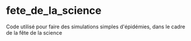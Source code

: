 # fete_de_la_science
Code utilisé pour faire des simulations simples d'épidémies, dans le cadre de la fête de la science
